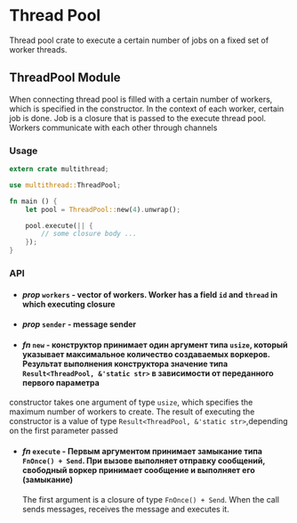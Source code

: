 # Thread Pool

Thread pool crate to execute a certain number of jobs on a fixed set of worker threads.

## ThreadPool Module

When connecting thread pool is filled with a certain number of workers, which is specified in the constructor. In the context of each worker, certain job is done. Job is a closure that is passed to the execute thread pool. Workers communicate with each other through channels

### Usage

```rust
extern crate multithread;

use multithread::ThreadPool;

fn main () {
    let pool = ThreadPool::new(4).unwrap();

    pool.execute(|| {
        // some closure body ...
    });
}


```

### API

- #### _prop_ `workers` - vector of workers. Worker has a field `id` and `thread` in which executing closure
- #### _prop_ `sender` - message sender

* #### _fn_ `new` - конструктор принимает один аргумент типа `usize`, который указывает максимальное количество создаваемых воркеров. Результат выполнения конструктора значение типа `Result<ThreadPool, &'static str>` в зависимости от переданного первого параметра

constructor takes one argument of type `usize`, which specifies the maximum number of workers to create. The result of executing the constructor is a value of type `Result<ThreadPool, &'static str>`,depending on the first parameter passed

- #### _fn_ `execute` - Первым аргументом принимает замыкание типа `FnOnce() + Send`. При вызове выполняет отправку сообщений, свободный воркер принимает сообщение и выполняет его (замыкание)
  The first argument is a closure of type `FnOnce() + Send`. When the call sends messages, receives the message and executes it.
